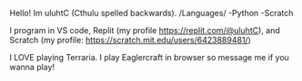 Hello! Im uluhtC (Cthulu spelled backwards).
/Languages/
-Python
-Scratch

I program in VS code, Replit (my profile https://replit.com/@uluhtC), and Scratch (my profile: https://scratch.mit.edu/users/6423889481/)

I LOVE playing Terraria. I play Eaglercraft in browser so message me if you wanna play!
